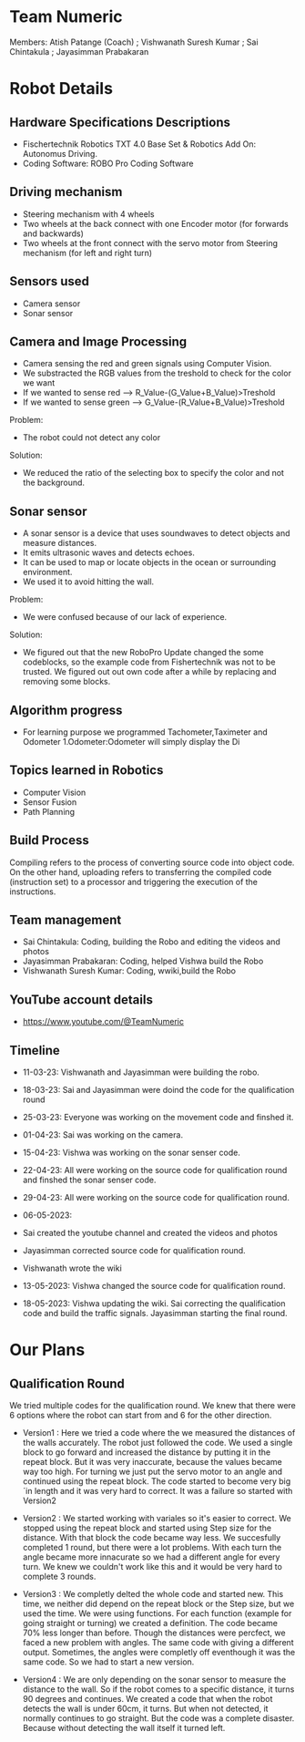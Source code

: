 # Team Numeric

Members:
Atish Patange (Coach)
; Vishwanath Suresh Kumar
; Sai Chintakula 
; Jayasimman Prabakaran
         
         
# Robot Details
## Hardware Specifications Descriptions
- Fischertechnik Robotics TXT 4.0 Base Set & Robotics Add On: Autonomus Driving.
- Coding Software: ROBO Pro Coding Software
## Driving mechanism
 -  Steering mechanism with 4 wheels
 -  Two wheels at the back connect with one Encoder motor (for forwards and backwards)
  -  Two wheels at the front connect with the servo motor from Steering mechanism (for left and right turn)
  
## Sensors used
- Camera sensor
- Sonar sensor

## Camera and Image Processing
- Camera sensing the red and green signals using Computer Vision.
- We substracted the RGB values from the treshold to check for the color we want
- If we wanted to sense red --> R_Value-(G_Value+B_Value)>Treshold
- If we wanted to sense green --> G_Value-(R_Value+B_Value)>Treshold

Problem:
- The robot could not detect any color

Solution:
- We reduced the ratio of the selecting box to specify the color and not the background.

## Sonar sensor
- A sonar sensor is a device that uses soundwaves to detect objects and measure distances.
- It emits ultrasonic waves and detects echoes.
- It can be used to map or locate objects in the ocean or surrounding environment.
- We used it to avoid hitting the wall.

Problem:
- We were confused because of our lack of experience.

Solution: 
- We figured out that the new RoboPro Update changed the some codeblocks, so the example code from Fishertechnik was not to be trusted. We figured out out own code after a while by replacing and removing some blocks.

## Algorithm progress
- For learning purpose we programmed Tachometer,Taximeter and Odometer
1.Odometer:Odometer will simply display the Di
         

## Topics learned in Robotics
- Computer Vision
- Sensor Fusion
- Path Planning

## Build Process
 Compiling refers to the process of converting source code into object code. On the other hand, uploading refers to transferring the compiled code (instruction set) to a processor and triggering the execution of the instructions.


## Team management
- Sai Chintakula: Coding, building the Robo and editing the videos and photos
- Jayasimman Prabakaran: Coding, helped Vishwa build the Robo
- Vishwanath Suresh Kumar: Coding, wwiki,build the Robo



## YouTube account details
- https://www.youtube.com/@TeamNumeric

## Timeline
- 11-03-23: Vishwanath and Jayasimman were building the robo.
- 18-03-23: Sai and Jayasimman were doind the code for the qualification round
- 25-03-23: Everyone was working on the movement code and finshed it.
- 01-04-23: Sai was working on the camera.
- 15-04-23: Vishwa was working on the sonar senser code.
- 22-04-23: All were working on the source code for qualification round and finshed the sonar senser code.
- 29-04-23: All were working on the source code for qualification round.
- 06-05-2023: 
- Sai created the youtube channel and created the videos and photos
- Jayasimman corrected source code for qualification round.
-  Vishwanath wrote the wiki
              
              
- 13-05-2023: Vishwa changed the source code for qualification round.
- 18-05-2023: Vishwa updating the wiki. 
              Sai correcting the qualification code and build the traffic signals.
              Jayasimman starting the final round.
              
              
              
 
 
 
 
# Our Plans

## Qualification Round

We tried multiple codes for the qualification round. We knew that there were 6 options where the robot can start from and 6 for the other direction. 

- Version1 : Here we tried a code where the we measured the distances of the walls accurately. The robot just followed the code. We used a single block to go forward and increased the distance by putting it in the repeat block. But it was very inaccurate, because the values became way too high. For turning we just put the servo motor to an angle and continued using the repeat block. The code started to become very big´in length and it was very hard to correct. It was a failure so started with Version2

- Version2 : We started working with variales so it's easier to correct. We stopped using the repeat block and started using Step size for the distance. With that block the code became way less. We succesfully completed 1 round, but there were a lot problems. With each turn the angle became more innacurate so we had a different angle for every turn. We knew we couldn't work like this and it would be very hard to complete 3 rounds.

- Version3 : We completly delted the whole code and started new. This time, we neither did depend on the repeat block or the Step size, but we used the time. We were using functions. For each function (example for going straight or turning) we created a definition. The code became 70% less longer than before. Though the distances were percfect, we faced a new problem with angles. The same code with giving a different output. Sometimes, the angles were completly off eventhough it was the same code. So we had to start a new version.

- Version4 : We are only depending on the sonar sensor to measure the distance to the wall. So if the robot comes to a specific distance, it turns 90 degrees and continues. We created a code that when the robot detects the wall is under 60cm, it turns. But when not detected, it normally continues to go straight. But the code was a complete disaster. Because without detecting the wall itself it turned left.
            
              

